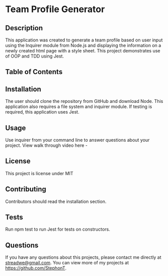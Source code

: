 # Team Profile Generator

## Description

This application was created to generate a team profile based on user input using the Inquirer module from Node.js and displaying the information on a newly created html page with a style sheet. This project demonstrates use of OOP and TDD using Jest.

## Table of Contents

## Installation

The user should clone the repository from GitHub and download Node. This application also requires a file system and inquirer module. If testing is required, this application uses Jest.

## Usage

Use inquirer from your command line to answer questions about your project. View walk through video here -

## License

This project is license under MIT

## Contributing 

Contributors should read the installation section.

## Tests

Run npm test to run Jest for tests on constructors.

## Questions

If you have any questions about this projects, please contact me directly at streadwe@gmail.com. You can view more of my projects at https://github.com/StephonT.
